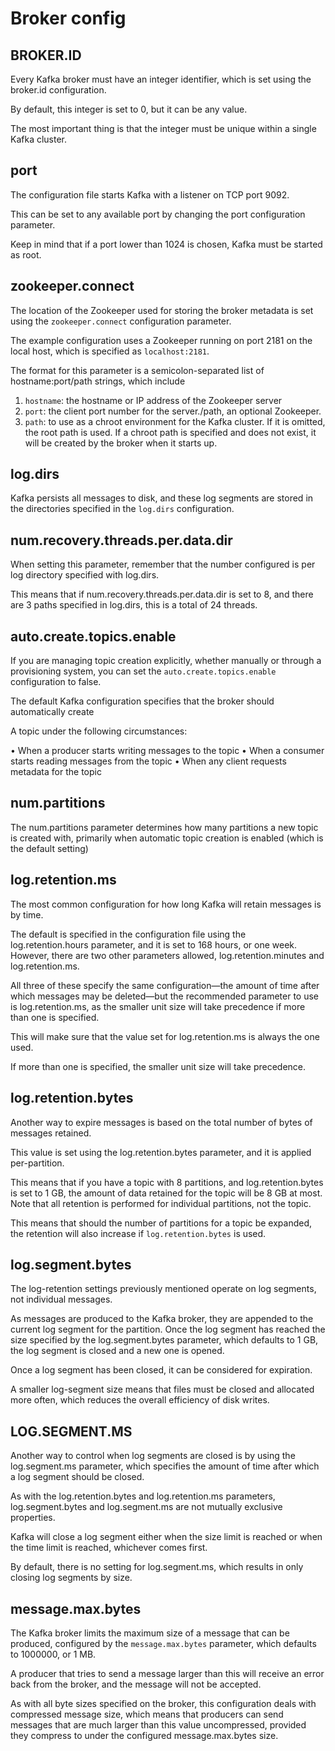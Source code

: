 # Broker config

## BROKER.ID

Every Kafka broker must have an integer identifier, which is set using the broker.id configuration.

By default, this integer is set to 0, but it can be any value.

The most important thing is that the integer must be unique within a single Kafka cluster.

## port

The configuration file starts Kafka with a listener on TCP port 9092.

This can be set to any available port by changing the port configuration parameter.

Keep in mind that if a port lower than 1024 is chosen, Kafka must be started as root.

## zookeeper.connect

The location of the Zookeeper used for storing the broker metadata is set using the `zookeeper.connect` configuration parameter.

The example configuration uses a Zookeeper running on port 2181 on the local host, which is specified as `localhost:2181`.

The format for this parameter is a semicolon-separated list of hostname:port/path strings, which include

1. `hostname`: the hostname or IP address of the Zookeeper server
2. `port`: the client port number for the server./path, an optional Zookeeper.
3. `path`: to use as a chroot environment for the Kafka cluster. If it is omitted, the root path is used.
    If a chroot path is specified and does not exist, it will be created by the broker when it starts up.

## log.dirs

Kafka persists all messages to disk, and these log segments are stored in the directories specified in the `log.dirs` configuration.

## num.recovery.threads.per.data.dir

When setting this parameter, remember that the number configured is per log directory specified with log.dirs.

This means that if num.recovery.threads.per.data.dir is set to 8, and there are 3 paths specified in log.dirs,
this is a total of 24 threads.

## auto.create.topics.enable

If you are managing topic creation explicitly, whether manually or through a provisioning system, you can set the `auto.create.topics.enable` configuration to false.

The default Kafka configuration specifies that the broker should automatically create

A topic under the following circumstances:

• When a producer starts writing messages to the topic
• When a consumer starts reading messages from the topic
• When any client requests metadata for the topic

## num.partitions

The num.partitions parameter determines how many partitions a new topic is created with, primarily when automatic topic creation is enabled (which is the default setting)

## log.retention.ms

The most common configuration for how long Kafka will retain messages is by time.

The default is specified in the configuration file using the log.retention.hours parameter, and it is set to 168 hours, or one week.
    However, there are two other parameters allowed, log.retention.minutes and log.retention.ms.

All three of these specify the same configuration—the amount of time after which messages may be deleted—but the recommended parameter to use is log.retention.ms, as the smaller unit size will take precedence if more than one is specified.

This will make sure that the value set for log.retention.ms is always the one used.

If more than one is specified, the smaller unit size will take precedence.

## log.retention.bytes

Another way to expire messages is based on the total number of bytes of messages retained.

This value is set using the log.retention.bytes parameter, and it is applied per-partition.

This means that if you have a topic with 8 partitions, and log.retention.bytes is set to 1 GB, the amount of data retained for the topic will be 8 GB at most. Note that all retention is performed for individual partitions, not the topic.

This means that should the number of partitions for a topic be expanded, the retention will also increase if `log.retention.bytes` is used.

## log.segment.bytes

The log-retention settings previously mentioned operate on log segments, not individual messages.

As messages are produced to the Kafka broker, they are appended to the current log segment for the partition. Once the log segment has reached the size specified by the log.segment.bytes parameter, which defaults to 1 GB, the log segment is closed and a new one is opened.

Once a log segment has been closed, it can be considered for expiration.

A smaller log-segment size means that files must be closed and allocated more often, which reduces the overall efficiency of disk writes.

## LOG.SEGMENT.MS

Another way to control when log segments are closed is by using the log.segment.ms parameter, which specifies the amount of time after which a log segment should be closed.

As with the log.retention.bytes and log.retention.ms parameters, log.segment.bytes and log.segment.ms are not mutually exclusive properties.

Kafka will close a log segment either when the size limit is reached or when the time limit is reached, whichever comes first.

By default, there is no setting for log.segment.ms, which results in only closing log segments by size.

## message.max.bytes

The Kafka broker limits the maximum size of a message that can be produced, configured by the `message.max.bytes` parameter, which defaults to 1000000, or 1 MB.

A producer that tries to send a message larger than this will receive an error back from the broker, and the message will not be accepted.

As with all byte sizes specified on the broker, this configuration deals with compressed message size, which means that producers can send messages that are much larger than this value uncompressed, provided they compress to under the configured message.max.bytes size.
